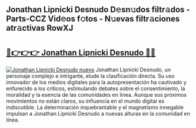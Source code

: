## Jonathan Lipnicki Desnudo D𝚎sn𝚞dos filtr𝚊dos - Parts-CCZ Vid𝚎os f𝚘tos - N𝚞evas filtr𝚊ciones atr𝚊ctivas RowXJ

# <h2><a href="http://mb9wrjw.tromn.icu/?c=Jonathan+Lipnicki+Desnudo">🔗👉👉👉 Jonathan Lipnicki Desnudo 🔗🔗</a></h2>

[![Jonathan Lipnicki Desnudo nuevo](https://i.imgur.com/pEAQMta.gif)](http://mb9wrjw.tromn.icu/?c=Jonathan+Lipnicki+Desnudo)
Jonathan Lipnicki Desnudo, un personaje complejo e intrigante, elude la clasificación directa. Su uso innovador de los medios digitales para la autopresentación ha cautivado y enfurecido a los críticos, estimulando debates sobre el consentimiento, la moralidad y la esencia de las comunidades en línea. Aunque sus próximos movimientos no están claros, su influencia en el mundo digital es indiscutible. La determinación inquebrantable y el magnetismo innegable impulsan a Jonathan Lipnicki Desnudo a nuevas alturas en la comunidad en línea.
